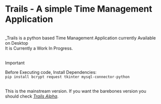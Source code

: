 <h1>Trails - A simple Time Management Application</h1>  <br/>
_Trails is a python based Time Management Application currently Available on Desktop <br/>
It is Currently a Work In Progress.<br/>
<br/>

> [!IMPORTANT]
> Before Executing code, Install Dependencies:
<br/>`pip install bcrypt request tkinter mysql-connector-python`
<br/>
This is the mainstream version. If you want the barebones version you should check <a href="https://github.com/P4radox624/Trails_alpha"><i>Trails Alpha</i></a>.

